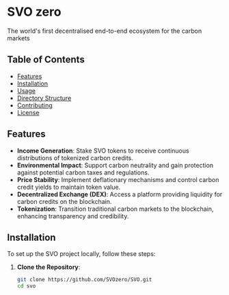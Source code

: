 # SVO zero

The world's first decentralised end-to-end ecosystem for the carbon markets

## Table of Contents

- [Features](#features)
- [Installation](#installation)
- [Usage](#usage)
- [Directory Structure](#directory-structure)
- [Contributing](#contributing)
- [License](#license)

## Features

- **Income Generation**: Stake SVO tokens to receive continuous distributions of tokenized carbon credits.
- **Environmental Impact**: Support carbon neutrality and gain protection against potential carbon taxes and regulations.
- **Price Stability**: Implement deflationary mechanisms and control carbon credit yields to maintain token value.
- **Decentralized Exchange (DEX)**: Access a platform providing liquidity for carbon credits on the blockchain.
- **Tokenization**: Transition traditional carbon markets to the blockchain, enhancing transparency and credibility.

## Installation

To set up the SVO project locally, follow these steps:

1. **Clone the Repository**:
   ```bash
   git clone https://github.com/SVOzero/SVO.git
   cd svo
